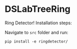 # DSLabTreeRing

Ring Detector! Installation steps:

Navigate to `src` folder and run:

`pip install -e ringdetector/`
